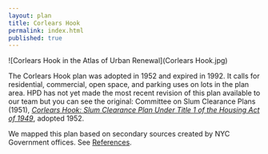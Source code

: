 ```yaml
---
layout: plan
title: Corlears Hook
permalink: index.html
published: true
---
```


![Corlears Hook in the Atlas of Urban Renewal](Corlears Hook.jpg)

The Corlears Hook plan was adopted in 1952 and expired in 1992. It calls for residential, commercial, open space, and parking uses on lots in the plan area. HPD has not yet made the most recent revision of this plan available to our team but you can see the original: Committee on Slum Clearance Plans (1951), [_Corlears Hook: Slum Clearance Plan Under Title 1 of the Housing Act of 1949_](https://archive.org/details/corlearshookslum00newy), adopted 1952.

We mapped this plan based on secondary sources created by NYC Government offices. See [References](http://www.urbanreviewer.org/#page=references.html).